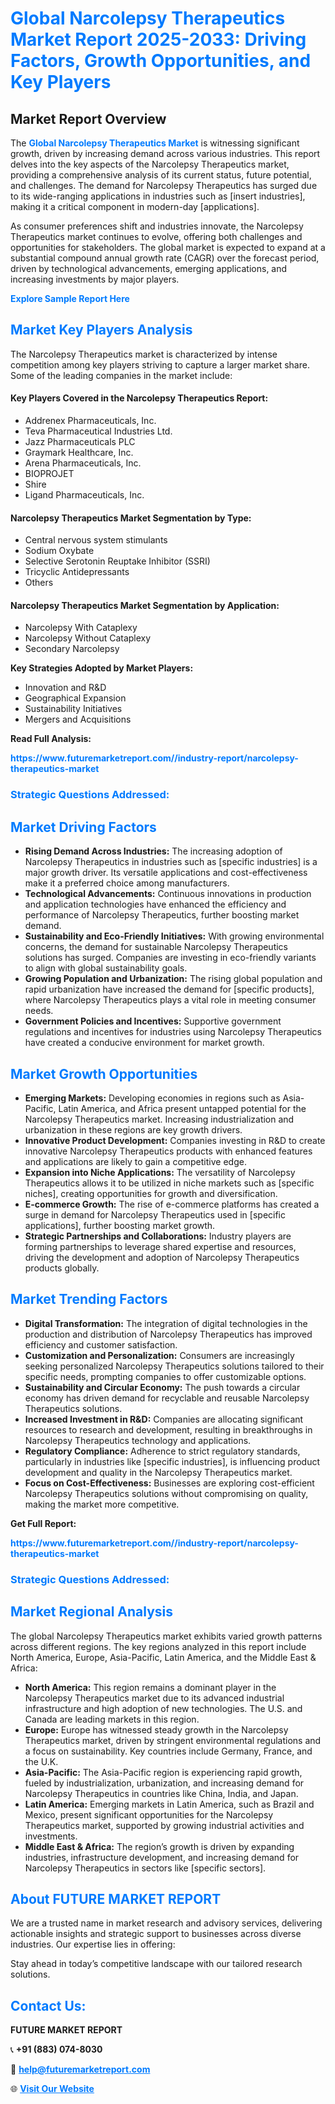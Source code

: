 <h1 style="color: #007BFF;">Global Narcolepsy Therapeutics Market Report 2025-2033: Driving Factors, Growth Opportunities, and Key Players</h1>

<section id="overview">
<h2>Market Report Overview</h2>
<p>The <a href="https://www.futuremarketreport.com//industry-report/narcolepsy-therapeutics-market" style="color: #007BFF; text-decoration: none;"><strong>Global Narcolepsy Therapeutics Market</strong></a> is witnessing significant growth, driven by increasing demand across various industries. This report delves into the key aspects of the Narcolepsy Therapeutics market, providing a comprehensive analysis of its current status, future potential, and challenges. The demand for Narcolepsy Therapeutics has surged due to its wide-ranging applications in industries such as [insert industries], making it a critical component in modern-day [applications].</p>
<p>As consumer preferences shift and industries innovate, the Narcolepsy Therapeutics market continues to evolve, offering both challenges and opportunities for stakeholders. The global market is expected to expand at a substantial compound annual growth rate (CAGR) over the forecast period, driven by technological advancements, emerging applications, and increasing investments by major players.</p>
</section>

<section id="overview">
<p><a href="https://www.futuremarketreport.com//request-sample/reportId=85008" style="color: #007BFF; text-decoration: none;"><strong>Explore Sample Report Here</strong></a></p>
</section>

<section id="key-players">
<h2 style="color: #007BFF;">Market Key Players Analysis</h2>
<p>The Narcolepsy Therapeutics market is characterized by intense competition among key players striving to capture a larger market share. Some of the leading companies in the market include:</p>
<h4>Key Players Covered in the Narcolepsy Therapeutics Report:</h4>
<ul><li>Addrenex Pharmaceuticals, Inc.</li><li>Teva Pharmaceutical Industries Ltd.</li><li>Jazz Pharmaceuticals PLC</li><li>Graymark Healthcare, Inc.</li><li>Arena Pharmaceuticals, Inc.</li><li>BIOPROJET</li><li>Shire</li><li>Ligand Pharmaceuticals, Inc.</li></ul>
<h4>Narcolepsy Therapeutics Market Segmentation by Type:</h4>
<ul><li>Central nervous system stimulants</li><li>Sodium Oxybate</li><li>Selective Serotonin Reuptake Inhibitor (SSRI)</li><li>Tricyclic Antidepressants</li><li>Others</li></ul>

<h4>Narcolepsy Therapeutics Market Segmentation by Application:</h4>
<ul><li>Narcolepsy With Cataplexy</li><li>Narcolepsy Without Cataplexy</li><li>Secondary Narcolepsy</li></ul>
<p><strong>Key Strategies Adopted by Market Players:</strong></p>
<ul>
<li>Innovation and R&D</li>
<li>Geographical Expansion</li>
<li>Sustainability Initiatives</li>
<li>Mergers and Acquisitions</li>
</ul>
</section>

<section>
<p><strong>Read Full Analysis: </strong></p><a href="https://www.futuremarketreport.com//industry-report/narcolepsy-therapeutics-market" style="color: #007BFF; text-decoration: none;"><strong>https://www.futuremarketreport.com//industry-report/narcolepsy-therapeutics-market</strong></a>
<h3 style="color: #007BFF;">Strategic Questions Addressed:</h3>
</section>

<section id="driving-factors">
<h2 style="color: #007BFF;">Market Driving Factors</h2>
<ul>
<li><strong>Rising Demand Across Industries:</strong> The increasing adoption of Narcolepsy Therapeutics in industries such as [specific industries] is a major growth driver. Its versatile applications and cost-effectiveness make it a preferred choice among manufacturers.</li>
<li><strong>Technological Advancements:</strong> Continuous innovations in production and application technologies have enhanced the efficiency and performance of Narcolepsy Therapeutics, further boosting market demand.</li>
<li><strong>Sustainability and Eco-Friendly Initiatives:</strong> With growing environmental concerns, the demand for sustainable Narcolepsy Therapeutics solutions has surged. Companies are investing in eco-friendly variants to align with global sustainability goals.</li>
<li><strong>Growing Population and Urbanization:</strong> The rising global population and rapid urbanization have increased the demand for [specific products], where Narcolepsy Therapeutics plays a vital role in meeting consumer needs.</li>
<li><strong>Government Policies and Incentives:</strong> Supportive government regulations and incentives for industries using Narcolepsy Therapeutics have created a conducive environment for market growth.</li>
</ul>
</section>

<section id="growth-opportunities">
<h2 style="color: #007BFF;">Market Growth Opportunities</h2>
<ul>
<li><strong>Emerging Markets:</strong> Developing economies in regions such as Asia-Pacific, Latin America, and Africa present untapped potential for the Narcolepsy Therapeutics market. Increasing industrialization and urbanization in these regions are key growth drivers.</li>
<li><strong>Innovative Product Development:</strong> Companies investing in R&D to create innovative Narcolepsy Therapeutics products with enhanced features and applications are likely to gain a competitive edge.</li>
<li><strong>Expansion into Niche Applications:</strong> The versatility of Narcolepsy Therapeutics allows it to be utilized in niche markets such as [specific niches], creating opportunities for growth and diversification.</li>
<li><strong>E-commerce Growth:</strong> The rise of e-commerce platforms has created a surge in demand for Narcolepsy Therapeutics used in [specific applications], further boosting market growth.</li>
<li><strong>Strategic Partnerships and Collaborations:</strong> Industry players are forming partnerships to leverage shared expertise and resources, driving the development and adoption of Narcolepsy Therapeutics products globally.</li>
</ul>
</section>

<section id="trending-factors">
<h2 style="color: #007BFF;">Market Trending Factors</h2>
<ul>
<li><strong>Digital Transformation:</strong> The integration of digital technologies in the production and distribution of Narcolepsy Therapeutics has improved efficiency and customer satisfaction.</li>
<li><strong>Customization and Personalization:</strong> Consumers are increasingly seeking personalized Narcolepsy Therapeutics solutions tailored to their specific needs, prompting companies to offer customizable options.</li>
<li><strong>Sustainability and Circular Economy:</strong> The push towards a circular economy has driven demand for recyclable and reusable Narcolepsy Therapeutics solutions.</li>
<li><strong>Increased Investment in R&D:</strong> Companies are allocating significant resources to research and development, resulting in breakthroughs in Narcolepsy Therapeutics technology and applications.</li>
<li><strong>Regulatory Compliance:</strong> Adherence to strict regulatory standards, particularly in industries like [specific industries], is influencing product development and quality in the Narcolepsy Therapeutics market.</li>
<li><strong>Focus on Cost-Effectiveness:</strong> Businesses are exploring cost-efficient Narcolepsy Therapeutics solutions without compromising on quality, making the market more competitive.</li>
</ul>
</section>

<section>
<p><strong>Get Full Report: </strong></p><a href="https://www.futuremarketreport.com//industry-report/narcolepsy-therapeutics-market" style="color: #007BFF; text-decoration: none;"><strong>https://www.futuremarketreport.com//industry-report/narcolepsy-therapeutics-market</strong></a>
<h3 style="color: #007BFF;">Strategic Questions Addressed:</h3>
</section>


<section id="regional-analysis">
<h2 style="color: #007BFF;">Market Regional Analysis</h2>
<p>The global Narcolepsy Therapeutics market exhibits varied growth patterns across different regions. The key regions analyzed in this report include North America, Europe, Asia-Pacific, Latin America, and the Middle East & Africa:</p>
<ul>
<li><strong>North America:</strong> This region remains a dominant player in the Narcolepsy Therapeutics market due to its advanced industrial infrastructure and high adoption of new technologies. The U.S. and Canada are leading markets in this region.</li>
<li><strong>Europe:</strong> Europe has witnessed steady growth in the Narcolepsy Therapeutics market, driven by stringent environmental regulations and a focus on sustainability. Key countries include Germany, France, and the U.K.</li>
<li><strong>Asia-Pacific:</strong> The Asia-Pacific region is experiencing rapid growth, fueled by industrialization, urbanization, and increasing demand for Narcolepsy Therapeutics in countries like China, India, and Japan.</li>
<li><strong>Latin America:</strong> Emerging markets in Latin America, such as Brazil and Mexico, present significant opportunities for the Narcolepsy Therapeutics market, supported by growing industrial activities and investments.</li>
<li><strong>Middle East & Africa:</strong> The region’s growth is driven by expanding industries, infrastructure development, and increasing demand for Narcolepsy Therapeutics in sectors like [specific sectors].</li>
</ul>
</section>

<footer>
<h2 style="color: #007BFF;">About FUTURE MARKET REPORT</h2>
<p>We are a trusted name in market research and advisory services, delivering actionable insights and strategic support to businesses across diverse industries. Our expertise lies in offering:</p>

<p>Stay ahead in today’s competitive landscape with our tailored research solutions.</p>

<h2 style="color: #007BFF;">Contact Us:</h2>
<p><strong>FUTURE MARKET REPORT</strong></p>
<p>📞 <strong>+91 (883) 074-8030</strong></p>
<p>📧 <strong><a href="mailto:help@futuremarketreport.com" style="color: #007BFF;">help@futuremarketreport.com</a></strong></p>
<p>🌐 <strong><a href="https://www.futuremarketreport.com/" style="color: #007BFF;">Visit Our Website</a></strong></p>
</footer>